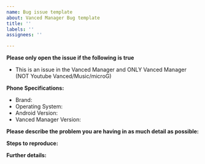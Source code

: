 ```yaml
---
name: Bug issue template
about: Vanced Manager Bug template
title: ''
labels: ''
assignees: ''

---
```


**Please only open the issue if the following is true**
- This is an issue in the Vanced Manager and ONLY Vanced Manager (NOT Youtube Vanced/Music/microG)

**Phone Specifications:**
- Brand:
- Operating System:
- Android Version:
- Vanced Manager Version:

**Please describe the problem you are having in as much detail as possible:**


**Steps to reproduce:**


**Further details:**
